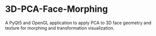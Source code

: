 # 3D-PCA-Face-Morphing
A PyQt5 and OpenGL application to apply PCA to 3D face geometry and texture for morphing and transformation visualization.
